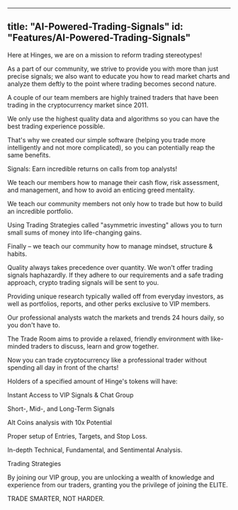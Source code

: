 
---

title: "AI-Powered-Trading-Signals"
id: "Features/AI-Powered-Trading-Signals"
---

Here at Hinges, we are on a mission to reform trading stereotypes!

As a part of our community, we strive to provide you with more than just precise signals; we also want to educate you how to read market charts and analyze them deftly to the point where trading becomes second nature.

A couple of our team members are highly trained traders that have been trading in the cryptocurrency market since 2011.

We only use the highest quality data and algorithms so you can have the best trading experience possible.

That's why we created our simple software (helping you trade more intelligently and not more complicated), so you can potentially reap the same benefits.

Signals: Earn incredible returns on calls from top analysts!

We teach our members how to manage their cash flow, risk assessment, and management, and how to avoid an enticing greed mentality.

We teach our community members not only how to trade but how to build an incredible portfolio.

Using Trading Strategies called "asymmetric investing" allows you to turn small sums of money into life-changing gains.

Finally – we teach our community how to manage mindset, structure & habits.

Quality always takes precedence over quantity. We won't offer trading signals haphazardly. If they adhere to our requirements and a safe trading approach, crypto trading signals will be sent to you.

Providing unique research typically walled off from everyday investors, as well as portfolios, reports, and other perks exclusive to VIP members.

Our professional analysts watch the markets and trends 24 hours daily, so you don't have to.

The Trade Room aims to provide a relaxed, friendly environment with like-minded traders to discuss, learn and grow together.

Now you can trade cryptocurrency like a professional trader without spending all day in front of the charts!

Holders of a specified amount of Hinge's tokens will have:

Instant Access to VIP Signals & Chat Group

Short-, Mid-, and Long-Term Signals

Alt Coins analysis with 10x Potential

Proper setup of Entries, Targets, and Stop Loss.

In-depth Technical, Fundamental, and Sentimental Analysis.

Trading Strategies

By joining our VIP group, you are unlocking a wealth of knowledge and experience from our traders, granting you the privilege of joining the ELITE.

TRADE SMARTER, NOT HARDER.

